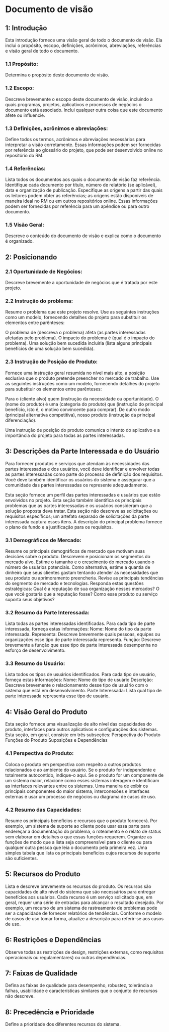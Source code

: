 # Documento de visão

## 1: Introdução

Esta introdução fornece uma visão geral de todo o documento de visão. Ela inclui o propósito, escopo, definições, acrônimos, abreviações, referências e visão geral de todo o documento.

### 1.1 Propósito:

Determina o propósito deste documento de visão.

### 1.2 Escopo: 

Descreve brevemente o escopo deste documento de visão, incluindo a quais programas, projetos, aplicativos e processos de negócios o documento está associado. Inclui qualquer outra coisa que este documento afete ou influencie.

### 1.3 Definições, acrônimos e abreviações:

Define todos os termos, acrônimos e abreviações necessários para interpretar a visão corretamente. Essas informações podem ser fornecidas por referência ao glossário do projeto, que pode ser desenvolvido online no repositório do RM.

### 1.4 Referências:

Lista todos os documentos aos quais o documento de visão faz referência. Identifique cada documento por título, número de relatório (se aplicável), data e organização de publicação. Especifique as origens a partir das quais os leitores podem obter as referências; as origens estão disponíveis de maneira ideal no RM ou em outros repositórios online. Essas informações podem ser fornecidas por referência para um apêndice ou para outro documento.

### 1.5 Visão Geral: 

Descreve o conteúdo do documento de visão e explica como o documento é organizado.


## 2: Posicionando

### 2.1 Oportunidade de Negócios:

Descreve brevemente a oportunidade de negócios que é tratada por este projeto.

### 2.2 Instrução do problema:

Resume o problema que este projeto resolve. Use as seguintes instruções como um modelo, fornecendo detalhes do projeto para substituir os elementos entre parênteses:

O problema de (descreva o problema) afeta (as partes interessadas afetadas pelo problema). O impacto do problema é (qual é o impacto do problema). Uma solução bem sucedida incluiria (lista alguns principais benefícios de uma solução bem sucedida).

### 2.3 Instrução de Posição de Produto:

Fornece uma instrução geral resumida no nível mais alto, a posição exclusiva que o produto pretende preencher no mercado de trabalho. Use as seguintes instruções como um modelo, fornecendo detalhes do projeto para substituir os elementos entre parênteses:

Para o (cliente alvo) quem (instrução da necessidade ou oportunidade). O (nome do produto) é uma (categoria do produto) que (instrução do principal benefício, isto é, o motivo convincente para comprar). De outro modo (principal alternativa competitiva), nosso produto (instrução da principal diferenciação).

Uma instrução de posição do produto comunica o intento do aplicativo e a importância do projeto para todas as partes interessadas.

## 3: Descrições da Parte Interessada e do Usuário

Para fornecer produtos e serviços que atendam às necessidades das partes interessadas e dos usuários, você deve identificar e envolver todas as partes interessadas como parte do processo de definição dos requisitos. Você deve também identificar os usuários do sistema e assegurar que a comunidade das partes interessadas os represente adequadamente.

Esta seção fornece um perfil das partes interessadas e usuários que estão envolvidos no projeto. Esta seção também identifica os principais problemas que as partes interessadas e os usuários consideram que a solução proposta deva tratar. Esta seção não descreve as solicitações ou requisitos específicos; um artefato separado de solicitações da parte interessada captura esses itens. A descrição do principal problema fornece o plano de fundo e a justificação para os requisitos.

### 3.1 Demográficos de Mercado:

Resume os principais demográficos de mercado que motivam suas decisões sobre o produto. Descrevem e posicionam os segmentos do mercado alvo. Estime o tamanho e o crescimento do mercado usando o número de usuários potenciais. Como alternativa, estime a quantia de dinheiro que seus clientes gastam tentando atender às necessidades que seu produto ou aprimoramento preencheria. Revise as principais tendências do segmento de mercado e tecnologias. Responda estas questões estratégicas:
Qual é a reputação de sua organização nesses mercados?
O que você gostaria que a reputação fosse?
Como esse produto ou serviço suporta seus objetivos?

### 3.2 Resumo da Parte Interessada:

Lista todas as partes interessadas identificadas. Para cada tipo de parte interessada, forneça estas informações:
Nome: Nome do tipo da parte interessada.
Representa: Descreve brevemente quais pessoas, equipes ou organizações esse tipo de parte interessada representa.
Função: Descreve brevemente a função que esse tipo de parte interessada desempenha no esforço de desenvolvimento.

### 3.3 Resumo do Usuário: 

Lista todos os tipos de usuários identificados. Para cada tipo de usuário, forneça estas informações:
Nome: Nome do tipo de usuário
Descrição: Descreve brevemente o relacionamento desse tipo de usuário com o sistema que está em desenvolvimento.
Parte Interessada: Lista qual tipo de parte interessada representa esse tipo de usuário.

## 4: Visão Geral do Produto

Esta seção fornece uma visualização de alto nível das capacidades do produto, interfaces para outros aplicativos e configurações dos sistemas. Esta seção, em geral, consiste em três subseções:
Perspectiva do Produto
Funções do Produto
Suposições e Dependências

### 4.1 Perspectiva do Produto:

Coloca o produto em perspectiva com respeito a outros produtos relacionados e ao ambiente do usuário. Se o produto for independente e totalmente autocontido, indique-o aqui. Se o produto for um componente de um sistema maior, relacione como esses sistemas interagem e identificam as interfaces relevantes entre os sistemas. Uma maneira de exibir os principais componentes do maior sistema, interconexões e interfaces externas é usar um processo de negócios ou diagrama de casos de uso.

### 4.2 Resumo das Capacidades: 

Resume os principais benefícios e recursos que o produto fornecerá. Por exemplo, um sistema de suporte ao cliente pode usar essa parte para endereçar a documentação do problema, o roteamento e o relato de status sem elaborar em detalhes o que essas funções requerem. Organize as funções de modo que a lista seja compreensível para o cliente ou para qualquer outra pessoa que leia o documento pela primeira vez. Uma simples tabela que lista os principais benefícios cujos recursos de suporte são suficientes.

## 5: Recursos do Produto

Lista e descreve brevemente os recursos do produto. Os recursos são capacidades de alto nível do sistema que são necessários para entregar benefícios aos usuários. Cada recurso é um serviço solicitado que, em geral, requer uma série de entradas para alcançar o resultado desejado. Por exemplo, um recurso de um sistema de rastreamento de problemas pode ser a capacidade de fornecer relatórios de tendências. Conforme o modelo de casos de uso tomar forma, atualize a descrição para referir-se aos casos de uso.

## 6: Restrições e Dependências

Observe todas as restrições de design, restrições externas, como requisitos operacionais ou regulamentares) ou outras dependências.

## 7: Faixas de Qualidade

Defina as faixas de qualidade para desempenho, robustez, tolerância a falhas, usabilidade e características similares que o conjunto de recursos não descreve.

## 8: Precedência e Prioridade

Define a prioridade dos diferentes recursos do sistema.
